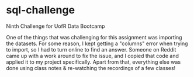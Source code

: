 # sql-challenge
Ninth Challenge for UofR Data Bootcamp

One of the things that was challenging for this assignment was importing the datasets. For some reason, I kept getting a "columns" error when trying to import, so I had to turn online to find an answer. Someone on Reddit came up with a work around to fix the issue, and I copied that code and applied it to my project specifically. Apart from that, everything else was done using class notes & re-watching the recordings of a few classes!